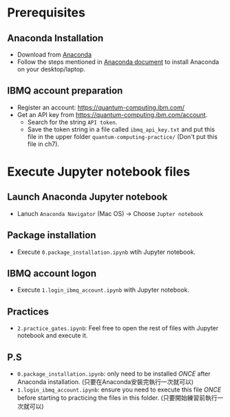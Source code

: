 # Prerequisites
## Anaconda Installation
- Download from [Anaconda](https://www.anaconda.com/products/distribution)
- Follow the steps mentioned in [Anaconda document](https://docs.anaconda.com/anaconda/install/index.html) to install Anaconda on your desktop/laptop.
## IBMQ account preparation
- Register an account: https://quantum-computing.ibm.com/
- Get an API key from https://quantum-computing.ibm.com/account. 
  - Search for the string `API token`. 
  - Save the token string in a file called `ibmq_api_key.txt` and put this file in the upper folder `quantum-computing-practice/` (Don't put this file in ch7).  
# Execute Jupyter notebook files 
## Launch Anaconda Jupyter notebook
- Lanuch `Anaconda Navigator` (Mac OS) -> Choose `Jupter notebook`
## Package installation
- Execute `0.package_installation.ipynb` wtih Jupyter notebook.
## IBMQ account logon
- Execute `1.login_ibmq_account.ipynb` with Jupyter notebook.
## Practices
- `2.practice_gates.ipynb`: Feel free to open the rest of files with Jupyter notebook and execute it.
## P.S
- `0.package_installation.ipynb`: only need to be installed _ONCE_ after Anaconda installation. (只要在Anaconda安裝完執行一次就可以)
- `1.login_ibmq_account.ipynb`: ensure you need to execute this file _ONCE_ before starting to practicing the files in this folder. (只要開始練習前執行一次就可以)
 
